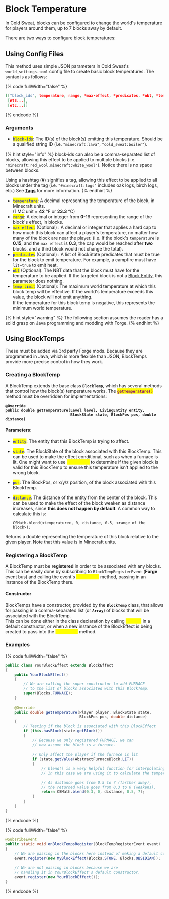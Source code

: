 # Block Temperature

In Cold Sweat, blocks can be configured to change the world's temperature for players around them, up to 7 blocks away by default.

There are two ways to configure block temperatures:

## Using Config Files

This method uses simple JSON parameters in Cold Sweat's `world_settings.toml` config file to create basic block temperatures. The syntax is as follows:

{% code fullWidth="false" %}
```json
[["block_ids", temperature, range, *max-effect, *predicates, *nbt, *temp-limit], 
 [etc...], 
 [etc...]]
```
{% endcode %}

### Arguments

* <mark style="color:blue;">`block-ids`</mark>: The ID(s) of the block(s) emitting this temperature. Should be a qualified string ID (i.e. `"minecraft:lava"`, `"cold_sweat:boiler"`).

{% hint style="info" %}
block-ids can also be a comma-separated list of blocks, allowing this effect to be applied to multiple blocks (i.e. `"minecraft:red_wool,minecraft:white_wool"`). Notice there is no space between blocks.

Using a hashtag (#) signifies a tag, allowing this effect to be applied to all blocks under the tag (i.e. `"#minecraft:logs"` includes oak logs, birch logs, etc.) See [**Tags**](https://minecraft.fandom.com/wiki/Tag#Block_tags) for more information.
{% endhint %}

* <mark style="color:blue;">`temperature`</mark>: A decimal representing the temperature of the block, in Minecraft units. \
  (1 MC unit = **42** °F or **23.3** °C)
* <mark style="color:blue;">`range`</mark>: A decimal or integer from **0**-16 representing the range of the block's effect, in blocks.
* <mark style="color:blue;">`max effect`</mark> (Optional) : A decimal or integer that applies a hard cap to how much this block can affect a player's temperature, no matter how many of the block are near the player. (i.e. If the block's `temperature` is **0.15**, and the `max effect` is **0.3**, the cap would be reached after **two** blocks, and a third block would not change the total).
* <mark style="color:blue;">`predicates`</mark> (Optional) : A list of BlockState predicates that must be true for the block to emit temperature. For example, a campfire must have `lit=true` to emit heat.
* <mark style="color:blue;">`nbt`</mark> (Optional): The NBT data that the block must have for the temperature to be applied. If the targeted block is not a [Block Entity](https://minecraft.wiki/w/Block_entity), this parameter does nothing.
* <mark style="color:blue;">`temp limit`</mark> (Optional): The maximum world temperature at which this block temp will be effective. If the world's temperature exceeds this value, the block will not emit anything.\
  If the temperature for this block temp is negative, this represents the minimum world temperature.



{% hint style="warning" %}
The following section assumes the reader has a solid grasp on Java programming and modding with Forge.
{% endhint %}

## Using BlockTemps

These must be added via 3rd party Forge mods. Because they are programmed in Java, which is more flexible than JSON, BlockTemps provide more precise control in how they work.

### Creating a BlockTemp

A BlockTemp extends the base class **`BlockTemp`**, which has several methods that control how the block(s) temperature works. The <mark style="color:purple;">**`getTemperature()`**</mark> method must be overridden for implementations:

<pre class="language-java" data-full-width="false"><code class="lang-java"><strong>@Override
</strong><strong>public double getTemperature(Level level, LivingEntity entity, 
</strong><strong>                             BlockState state, BlockPos pos, double distance)
</strong></code></pre>

#### Parameters:

* <mark style="color:blue;">`entity`</mark>: The entity that this BlockTemp is trying to affect.
* <mark style="color:blue;">`state`</mark>: The BlockState of the block associated with this BlockTemp. This can be used to make the effect conditional, such as when a furnace is lit. One might want to use <mark style="color:yellow;">**`hasBlock()`**</mark> to determine if the given block is valid for this BlockTemp to ensure this temperature isn't applied to the wrong block.
* <mark style="color:blue;">`pos`</mark>: The BlockPos, or x/y/z position, of the block associated with this BlockTemp.
*   <mark style="color:blue;">`distance`</mark>: The distance of the entity from the center of the block. This can be used to make the effect of the block weaken as distance increases, since **this does not happen by default**. A common way to calculate this is:

    ```
    CSMath.blend(<temperature>, 0, distance, 0.5, <range of the block>);
    ```

Returns a double representing the temperature of this block relative to the given player. Note that this value is in Minecraft units.

### Registering a BlockTemp

A BlockTemp must be **registered** in order to be associated with any blocks. This can be easily done by subscribing to `BlockTempRegisterEvent` (**Forge** event bus) and calling the event's <mark style="color:yellow;">**`register()`**</mark> method, passing in an instance of the BlockTemp there.

#### Constructor

BlockTemps have a constructor, provided by the **`BlockTemp`** class, that allows for passing in a comma-separated list (or **`Array`**) of blocks that will be associated with the BlockTemp. \
This can be done either in the class declaration by calling <mark style="color:yellow;">**`super()`**</mark> in a default constructor, or when a new instance of the BlockEffect is being created to pass into the <mark style="color:yellow;">**`register()`**</mark> method.

### Examples

{% code fullWidth="false" %}
```java
public class YourBlockEffect extends BlockEffect
{
    public YourBlockEffect()
    {
        // We are calling the super constructor to add FURNACE
        // to the list of blocks associated with this BlockTemp.
        super(Blocks.FURNACE);
    }
    
    @Override
    public double getTemperature(Player player, BlockState state, 
                                 BlockPos pos, double distance)
    {
        // Testing if the block is associated with this BlockEffect
        if (this.hasBlock(state.getBlock())
        {
            // Because we only registered FURNACE, we can 
            // now assume the block is a furnace.
            
            // Only affect the player if the furnace is lit
            if (state.getValue(AbstractFurnaceBlock.LIT))
            {
                // blend() is a very helpful function for interpolating between values.
                // In this case we are using it to calculate the temperature at this distance.
                
                // As distance goes from 0.5 to 7 (farther away), 
                // the returned value goes from 0.3 to 0 (weakens).
                return CSMath.blend(0.3, 0, distance, 0.5, 7);
            }
        }
    } 
}
```
{% endcode %}

{% code fullWidth="false" %}
```java
@SubsribeEvent
public static void onBlockTempsRegister(BlockTempRegisterEvent event)
{
    // We are passing in the blocks here instead of making a default constructor.
    event.register(new MyBlockEffect(Blocks.STONE, Blocks.OBSIDIAN));
    
    // We are not passing in blocks because we are
    // handling it in YourBlockEffect's default constructor.
    event.register(new YourBlockEffect());
}
```
{% endcode %}
